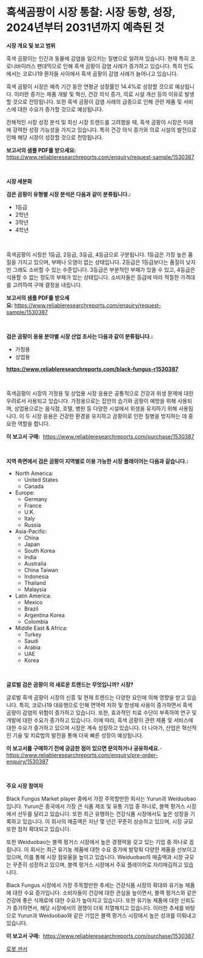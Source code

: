 <p><h1>흑색곰팡이 시장 통찰: 시장 동향, 성장, 2024년부터 2031년까지 예측된 것</h1></p><p><strong>시장 개요 및 보고 범위</strong></p>
<p><p>흑색 곰팡이는 인간과 동물에 감염을 일으키는 질병으로 알려져 있습니다. 현재 특히 코로나바이러스 팬데믹으로 인해 흑색 곰팡이 감염 사례가 증가하고 있습니다. 특히 인도에서는 코로나19 환자들 사이에서 흑색 곰팡이 감염 사례가 늘어나고 있습니다.</p><p>흑색 곰팡이 시장은 예측 기간 동안 연평균 성장률인 14.4%로 성장할 것으로 예상됩니다. 이러한 증가는 제품 개발 및 혁신, 건강 의식 증가, 의료 시설 개선 등의 이유로 발생할 것으로 전망됩니다. 또한 흑색 곰팡이 감염 사례의 급증으로 인해 관련 제품 및 서비스에 대한 수요가 증가할 것으로 예상됩니다.</p><p>전체적인 시장 성장 분석 및 최신 시장 트렌드를 고려했을 때, 흑색 곰팡이 시장은 미래에 강력한 성장 가능성을 가지고 있습니다. 특히 건강 의식 증가와 의료 시설의 발전으로 인해 해당 시장이 성장할 것으로 전망됩니다.</p></p>
<p><strong>보고서의 샘플 PDF를 받으세요:</strong> <a href="https://www.reliableresearchreports.com/enquiry/request-sample/1530387">https://www.reliableresearchreports.com/enquiry/request-sample/1530387</a></p>
<p>&nbsp;</p>
<p><strong>시장 세분화</strong></p>
<p><strong>검은 곰팡이 유형별 시장 분석은 다음과 같이 분류됩니다.:</strong></p>
<p><ul><li>1등급</li><li>2학년</li><li>3학년</li><li>4학년</li></ul></p>
<p>&nbsp;</p>
<p><p>흑색곰팡이 시장은 1등급, 2등급, 3등급, 4등급으로 구분됩니다. 1등급은 가장 높은 품질을 가지고 있으며, 부패나 오염이 없는 상태입니다. 2등급은 1등급보다는 품질이 낮지만 그래도 소비할 수 있는 수준입니다. 3등급은 부분적인 부패가 있을 수 있고, 4등급은 식용할 수 없는 정도의 부패가 있는 상태입니다. 소비자들은 등급에 따라 적절한 가격대를 고려하여 구매 결정을 내립니다.</p></p>
<p><strong>보고서의 샘플 PDF를 받으세요:</strong>&nbsp;<a href="https://www.reliableresearchreports.com/enquiry/request-sample/1530387">https://www.reliableresearchreports.com/enquiry/request-sample/1530387</a></p>
<p>&nbsp;</p>
<p><strong> 검은 곰팡이 응용 분야별 시장 산업 조사는 다음과 같이 분류됩니다.:</strong></p>
<p><ul><li>가정용</li><li>상업용</li></ul></p>
<p><strong><a href="https://www.reliableresearchreports.com/black-fungus-r1530387">https://www.reliableresearchreports.com/black-fungus-r1530387</a></strong></p>
<p>&nbsp;</p>
<p><p>흑색곰팡이 시장의 가정용 및 상업용 시장 응용은 공통적으로 건강과 위생 문제에 대한 우려로서 사용되고 있습니다. 가정용으로는 집안의 습기와 곰팡이 예방을 위해 사용되며, 상업용으로는 음식점, 호텔, 병원 등 다양한 시설에서 위생을 유지하기 위해 사용됩니다. 이 두 시장 응용은 건강한 환경을 유지하고 곰팡이로 인한 질병을 방지하는 데 중요한 역할을 합니다.</p></p>
<p><strong>이 보고서 구매:</strong>&nbsp; <a href="https://www.reliableresearchreports.com/purchase/1530387">https://www.reliableresearchreports.com/purchase/1530387</a></p>
<p>&nbsp;</p>
<p><strong>지역 측면에서 검은 곰팡이 지역별로 이용 가능한 시장 플레이어는 다음과 같습니다.:</strong></p>
<p><ul>
    <li>
        North America:
        <ul>
            <li>United States</li>
            <li>Canada</li>
        </ul>
    </li>
    <li>
        Europe:
        <ul>
            <li>Germany</li>
            <li>France</li>
            <li>U.K.</li>
            <li>Italy</li>
            <li>Russia</li>
        </ul>
    </li>
    <li>
        Asia-Pacific:
        <ul>
            <li>China</li>
            <li>Japan</li>
            <li>South Korea</li>
            <li>India</li>
            <li>Australia</li>
            <li>China Taiwan</li>
            <li>Indonesia</li>
            <li>Thailand</li>
            <li>Malaysia</li>
        </ul>
    </li>
    <li>
        Latin America:
        <ul>
            <li>Mexico</li>
            <li>Brazil</li>
            <li>Argentina Korea</li>
            <li>Colombia</li>
        </ul>
    </li>
    <li>
        Middle East & Africa:
        <ul>
            <li>Turkey</li>
            <li>Saudi</li>
            <li>Arabia</li>
            <li>UAE</li>
            <li>Korea</li>
        </ul>
    </li>
    </ul></p>
<p>&nbsp;</p>
<p><strong>글로벌 검은 곰팡이 의 새로운 트렌드는 무엇입니까? 시장?</strong></p>
<p><p>글로벌 흑색 곰팡이 시장의 신흥 및 현재 트렌드는 다양한 요인에 의해 영향을 받고 있습니다. 특히, 코로나19 대유행으로 인해 면역력 저하 및 항생제 사용이 증가하면서 흑색 곰팡이 감염의 위험이 증가하고 있습니다. 또한, 효과적인 치료 수단이 부족하여 연구 및 개발에 대한 수요가 증가하고 있습니다. 이에 따라, 흑색 곰팡이 관련 제품 및 서비스에 대한 수요가 증가하고 있으며 시장은 계속 성장하고 있습니다. 더 나아가, 산업은 혁신적인 기술 및 치료법의 발전을 통해 더욱 빠른 성장이 예상됩니다.</p></p>
<p><strong>이 보고서를 구매하기 전에 궁금한 점이 있으면 문의하거나 공유하세요.</strong>- <a href="https://www.reliableresearchreports.com/enquiry/pre-order-enquiry/1530387">https://www.reliableresearchreports.com/enquiry/pre-order-enquiry/1530387</a></p>
<p>&nbsp;</p>
<p><strong>주요 시장 참여자</strong></p>
<p><p>Black Fungus Market player 중에서 가장 주목할만한 회사는 Yurun과 Weiduobao 입니다. Yurun은 중국에서 가장 큰 식품 제조 및 유통 기업 중 하나로, 블랙 펑거스 시장에서 선두를 달리고 있습니다. 또한 최근 유행하는 건강식품 시장에서도 높은 성장을 기록하고 있습니다. 이 회사의 매출액은 지난 몇 년간 꾸준히 상승하고 있으며, 시장 규모 또한 점차 확대되고 있습니다.</p><p>또한 Weiduobao는 블랙 펑거스 시장에서 높은 경쟁력을 갖고 있는 기업 중 하나로 꼽힙니다. 이 회사는 최근 유기농 제품에 대한 수요 증가에 발맞춰 다양한 제품을 선보이고 있으며, 이를 통해 시장 점유율을 높이고 있습니다. Weiduobao의 매출액과 시장 규모는 꾸준히 성장하고 있으며, 블랙 펑거스 시장에서 주요 플레이어로 자리매김하고 있습니다.</p><p>Black Fungus 시장에서 가장 주목할만한 추세는 건강식품 시장의 확대와 유기농 제품에 대한 수요 증가입니다. 소비자들이 건강에 대한 관심을 높이면서, 블랙 펑거스와 같은 건강에 좋은 식재료에 대한 수요가 높아지고 있습니다. 또한 유기농 제품에 대한 신뢰도가 증가하면서, 해당 시장에서의 경쟁이 더욱 치열해지고 있습니다. 이러한 추세를 바탕으로 Yurun과 Weiduobao와 같은 기업은 블랙 펑거스 시장에서 높은 성과를 이뤄내고 있습니다.</p></p>
<p><strong>이 보고서 구매:</strong>&nbsp;&nbsp;<a href="https://www.reliableresearchreports.com/purchase/1530387">https://www.reliableresearchreports.com/purchase/1530387</a></p>
<p><p><a href="https://medium.com/@ishacian.georges/%EB%A1%9C%EB%B4%87-%EC%84%BC%EC%84%9C-%EC%8B%9C%EC%9E%A5-%EC%84%B1%EA%B3%B5%EC%A0%81%EC%9D%B8-%EB%B9%84%EC%A6%88%EB%8B%88%EC%8A%A4-%EC%A0%84%EB%9E%B5%EC%9D%98-%EC%97%B4%EC%87%A0-2031%EB%85%84%EA%B9%8C%EC%A7%80-%EC%98%88%EC%B8%A1-7a888c2d870d">로봇 센서</a></p></p>